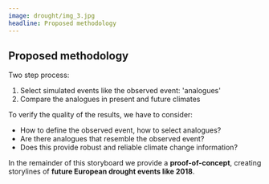 ```yaml
---
image: drought/img_3.jpg
headline: Proposed methodology
---
```


## Proposed methodology

Two step process:

1. Select simulated events like the observed event: 'analogues'
1. Compare the analogues in present and future climates

To verify the quality of the results, we have to consider:

- How to define the observed event, how to select analogues?
- Are there analogues that resemble the observed event?
- Does this provide robust and reliable climate change information?

In the remainder of this storyboard we provide a **proof-of-concept**, creating
storylines of **future European drought events like 2018**.
